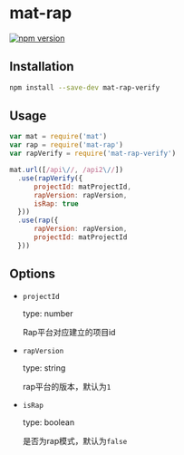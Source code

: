 # mat-rap

[![npm version](https://badge.fury.io/js/mat-rap-verify.svg)](http://badge.fury.io/js/mat-rap-verify)

## Installation

```sh
npm install --save-dev mat-rap-verify
```

## Usage

```javascript
var mat = require('mat')
var rap = require('mat-rap')
var rapVerify = require('mat-rap-verify')

mat.url([/api\//, /api2\//])
  .use(rapVerify({
      projectId: matProjectId,
      rapVersion: rapVersion,
      isRap: true
  }))
  .use(rap({
      rapVersion: rapVersion,
      projectId: matProjectId
  }))
```


## Options

- `projectId`
  
  type: number

  Rap平台对应建立的项目id

- `rapVersion`
  
  type: string

  rap平台的版本，默认为`1`

- `isRap`
  
  type: boolean

  是否为rap模式，默认为`false`
